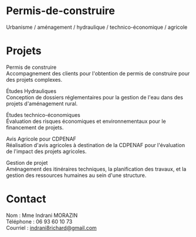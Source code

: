 # Permis-de-construire
Urbanisme / aménagement / hydraulique / technico-économique / agricole

# Projets

Permis de construire  
Accompagnement des clients pour l'obtention de permis de construire pour des projets complexes.

Études Hydrauliques   
Conception de dossiers réglementaires pour la gestion de l'eau dans des projets d'aménagement rural.

Études technico-économiques   
Évaluation des risques économiques et environnementaux pour le financement de projets.

Avis Agricole pour CDPENAF   
Réalisation d'avis agricoles à destination de la CDPENAF pour l'évaluation de l'impact des projets agricoles.

Gestion de projet   
Aménagement des itinéraires techniques, la planification des travaux, et la gestion des ressources humaines au sein d'une structure.


# Contact
Nom : Mme Indrani MORAZIN    
Téléphone : 06 93 60 10 73     
Courriel : indrani8richard@gmail.com     

